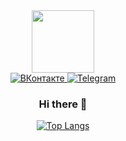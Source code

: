 <div id="header" align="center">
  <img src="https://media.giphy.com/media/WFZvB7VIXBgiz3oDXE/giphy.gif" width="100"/>
</div>

<div id="badges" align="center">
  <a href="https://vk.com/rek.adwords">
    <img src="https://img.shields.io/badge/-VK-blue?style=for-the-badge&logo=VKontakte&logoColor=white" alt="ВКонтакте"/>
  </a>
  <a href="https://t.me/DemenevD">
    <img src="https://img.shields.io/badge/Telegram-blue?style=for-the-badge&logo=telegram&logoColor=white" alt="Telegram"/>
  </a>
</div>
<div id="count" align="center">
  <img src="https://komarev.com/ghpvc/?username=DenisDemenev&style=flat-square&color=blue" alt=""/>
<div>

### Hi there 👋

[![Top Langs](https://github-readme-stats.vercel.app/api/top-langs/?username=DenisDemenev&layout=compact&theme=vision-friendly-dark)](https://github.com/anuraghazra/github-readme-stats)


<!--
**DenisDemenev/DenisDemenev** is a ✨ _special_ ✨ repository because its `README.md` (this file) appears on your GitHub profile.

Here are some ideas to get you started:

- 🔭 I’m currently working on ...
- 🌱 I’m currently learning ...
- 👯 I’m looking to collaborate on ...
- 🤔 I’m looking for help with ...
- 💬 Ask me about ...
- 📫 How to reach me: ...
- 😄 Pronouns: ...
- ⚡ Fun fact: ...
-->
